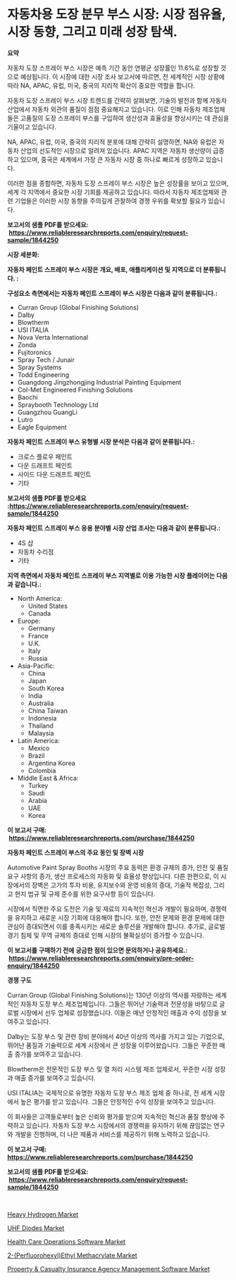<p><h1>자동차용 도장 분무 부스 시장: 시장 점유율, 시장 동향, 그리고 미래 성장 탐색.</h1></p><p><strong>요약</strong></p>
<p><p>자동차 도장 스프레이 부스 시장은 예측 기간 동안 연평균 성장률인 11.6%로 성장할 것으로 예상됩니다. 이 시장에 대한 시장 조사 보고서에 따르면, 전 세계적인 시장 상황에 따라 NA, APAC, 유럽, 미국, 중국의 지리적 확산이 중요한 역할을 합니다.</p><p>자동차 도장 스프레이 부스 시장 트렌드를 간략히 살펴보면, 기술의 발전과 함께 자동차 산업에서 자동차 외관의 품질이 점점 중요해지고 있습니다. 이로 인해 자동차 제조업체들은 고품질의 도장 스프레이 부스를 구입하여 생산성과 효율성을 향상시키는 데 관심을 기울이고 있습니다.</p><p>NA, APAC, 유럽, 미국, 중국의 지리적 분포에 대해 간략히 설명하면, NA와 유럽은 자동차 산업의 선도적인 시장으로 알려져 있습니다. APAC 지역은 자동차 생산량이 급증하고 있으며, 중국은 세계에서 가장 큰 자동차 시장 중 하나로 빠르게 성장하고 있습니다.</p><p>이러한 점을 종합하면, 자동차 도장 스프레이 부스 시장은 높은 성장률을 보이고 있으며, 세계 각 지역에서 중요한 시장 기회를 제공하고 있습니다. 따라서 자동차 제조업체와 관련 기업들은 이러한 시장 동향을 주의깊게 관찰하여 경쟁 우위를 확보할 필요가 있습니다.</p></p>
<p><strong>보고서의 샘플 PDF를 받으세요: &nbsp;<a href="https://www.reliableresearchreports.com/enquiry/request-sample/1844250">https://www.reliableresearchreports.com/enquiry/request-sample/1844250</a></strong></p>
<p><strong>시장 세분화:</strong></p>
<p><strong> 자동차 페인트 스프레이 부스 시장은 개요, 배포, 애플리케이션 및 지역으로 더 분류됩니다. :</strong></p>
<p><strong>구성요소 측면에서는 자동차 페인트 스프레이 부스 시장은 다음과 같이 분류됩니다.:</strong></p>
<p><ul><li>Curran Group (Global Finishing Solutions)</li><li>Dalby</li><li>Blowtherm</li><li>USI ITALIA</li><li>Nova Verta International</li><li>Zonda</li><li>Fujitoronics</li><li>Spray Tech / Junair</li><li>Spray Systems</li><li>Todd Engineering</li><li>Guangdong Jingzhongjing Industrial Painting Equipment</li><li>Col-Met Engineered Finishing Solutions</li><li>Baochi</li><li>Spraybooth Technology Ltd</li><li>Guangzhou GuangLi</li><li>Lutro</li><li>Eagle Equipment</li></ul></p>
<p><strong> 자동차 페인트 스프레이 부스 유형별 시장 분석은 다음과 같이 분류됩니다.:</strong></p>
<p><ul><li>크로스 플로우 페인트</li><li>다운 드래프트 페인트</li><li>사이드 다운 드래프트 페인트</li><li>기타</li></ul></p>
<p><strong>보고서의 샘플 PDF를 받으세요 :<a href="https://www.reliableresearchreports.com/enquiry/request-sample/1844250">https://www.reliableresearchreports.com/enquiry/request-sample/1844250</a></strong></p>
<p><strong> 자동차 페인트 스프레이 부스 응용 분야별 시장 산업 조사는 다음과 같이 분류됩니다.:</strong></p>
<p><ul><li>4S 샵</li><li>자동차 수리점</li><li>기타</li></ul></p>
<p><strong>지역 측면에서 자동차 페인트 스프레이 부스 지역별로 이용 가능한 시장 플레이어는 다음과 같습니다.:</strong></p>
<p><ul>
    <li>
        North America:
        <ul>
            <li>United States</li>
            <li>Canada</li>
        </ul>
    </li>
    <li>
        Europe:
        <ul>
            <li>Germany</li>
            <li>France</li>
            <li>U.K.</li>
            <li>Italy</li>
            <li>Russia</li>
        </ul>
    </li>
    <li>
        Asia-Pacific:
        <ul>
            <li>China</li>
            <li>Japan</li>
            <li>South Korea</li>
            <li>India</li>
            <li>Australia</li>
            <li>China Taiwan</li>
            <li>Indonesia</li>
            <li>Thailand</li>
            <li>Malaysia</li>
        </ul>
    </li>
    <li>
        Latin America:
        <ul>
            <li>Mexico</li>
            <li>Brazil</li>
            <li>Argentina Korea</li>
            <li>Colombia</li>
        </ul>
    </li>
    <li>
        Middle East & Africa:
        <ul>
            <li>Turkey</li>
            <li>Saudi</li>
            <li>Arabia</li>
            <li>UAE</li>
            <li>Korea</li>
        </ul>
    </li>
    </ul></p>
<p><strong>이 보고서 구매: &nbsp;<a href="https://www.reliableresearchreports.com/purchase/1844250">https://www.reliableresearchreports.com/purchase/1844250</a></strong></p>
<p><strong>자동차 페인트 스프레이 부스의 주요 동인 및 장벽 시장</strong></p>
<p><p>Automotive Paint Spray Booths 시장의 주요 동력은 환경 규제의 증가, 안전 및 품질 요구 사항의 증가, 생산 프로세스의 자동화 및 효율성 향상입니다. 다른 한편으로, 이 시장에서의 장벽은 고가의 투자 비용, 유지보수와 운영 비용의 증대, 기술적 복잡성, 그리고 현지 법규 및 규제 준수를 위한 요구사항 등이 있습니다.</p><p>시장에서 직면한 주요 도전은 기술 및 재료의 지속적인 혁신과 개발이 필요하며, 경쟁력을 유지하고 새로운 시장 기회에 대응해야 합니다. 또한, 안전 문제와 환경 문제에 대한 관심이 증대되면서 이를 충족시키는 새로운 솔루션을 개발해야 합니다. 추가로, 글로벌 경기 침체 및 무역 규제의 증대로 인해 시장의 불확실성이 증가할 수 있습니다.</p></p>
<p><strong>이 보고서를 구매하기 전에 궁금한 점이 있으면 문의하거나 공유하세요.: &nbsp;<a href="https://www.reliableresearchreports.com/enquiry/pre-order-enquiry/1844250">https://www.reliableresearchreports.com/enquiry/pre-order-enquiry/1844250</a></strong></p>
<p><strong>경쟁 구도</strong></p>
<p><p>Curran Group (Global Finishing Solutions)는 130년 이상의 역사를 자랑하는 세계적인 자동차 도장 부스 제조업체입니다. 그들은 뛰어난 기술력과 전문성을 바탕으로 글로벌 시장에서 선두 업체로 성장했습니다. 이들은 매년 안정적인 매출과 수익 성장을 보여주고 있습니다.</p><p>Dalby는 도장 부스 및 관련 장비 분야에서 40년 이상의 역사를 가지고 있는 기업으로, 뛰어난 품질과 기술력으로 세계 시장에서 큰 성장을 이루어왔습니다. 그들은 꾸준한 매출 증가를 보여주고 있습니다.</p><p>Blowtherm은 전문적인 도장 부스 및 열 처리 시스템 제조 업체로서, 꾸준한 시장 성장과 매출 증가를 보여주고 있습니다.</p><p>USI ITALIA는 국제적으로 유명한 자동차 도장 부스 제조 업체 중 하나로, 전 세계 시장에서 높은 평가를 받고 있습니다. 그들은 안정적인 수익 성장을 보여주고 있습니다.</p><p>이 회사들은 고객들로부터 높은 신뢰와 평가를 받으며 지속적인 혁신과 품질 향상에 주력하고 있습니다. 자동차 도장 부스 시장에서의 경쟁력을 유지하기 위해 끊임없는 연구와 개발을 진행하며, 더 나은 제품과 서비스를 제공하기 위해 노력하고 있습니다.</p></p>
<p><strong>이 보고서 구매: &nbsp; <a href="https://www.reliableresearchreports.com/purchase/1844250">https://www.reliableresearchreports.com/purchase/1844250</a></strong></p>
<p><strong>보고서의 샘플 PDF를 받으세요: &nbsp;<a href="https://www.reliableresearchreports.com/enquiry/request-sample/1844250">https://www.reliableresearchreports.com/enquiry/request-sample/1844250</a></strong><strong></strong></p>
<p>&nbsp;</p>
<p><p><a href="https://view.publitas.com/reportprime-1/heavy-hydrogen-market-research-report-reveals-the-latest-trends-and-opportunities-of-this-market-for-period-from-2024-2031/">Heavy Hydrogen Market</a></p><p><a href="https://view.publitas.com/reportprime-1/uhf-diodes-market-size-growing-and-forecasted-for-period-from-2024-2031-and-provides-complete-market-analysis-of-this-market/">UHF Diodes Market</a></p><p><a href="https://cute-banjo-8ca.notion.site/Health-Care-Operations-Software-Market-Research-Report-Forecasted-for-Period-from-2024-2031-by-Ma-f784bf5d9c5d45359807d0db82475975">Health Care Operations Software Market</a></p><p><a href="https://github.com/shotows/Market-Research-Report-List-1/blob/main/2-perfluorohexylethyl-methacrylate-market.md">2-(Perfluorohexyl)Ethyl Methacrylate Market</a></p><p><a href="https://meowing-lemming-dd3.notion.site/Property-Casualty-Insurance-Agency-Management-Software-Market-Offers-Provide-Insightful-Data-for-t-bb1f2b79d2d0429aaea9906fb7f8ccea">Property & Casualty Insurance Agency Management Software Market</a></p></p>